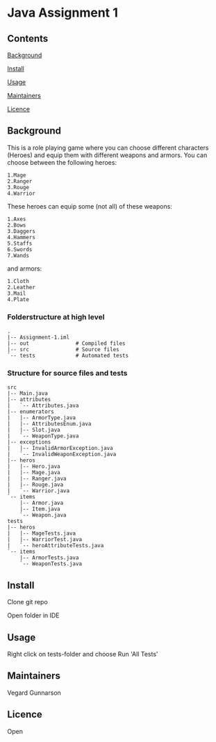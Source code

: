# Java Assignment 1

## Contents

[Background](#Background)

[Install](#Install)

[Usage](#Usage)

[Maintainers](#Maintainers)

[Licence](#Licence)


## Background 

This is a role playing game where you can choose different characters (Heroes) and equip them with different weapons and armors.
You can choose between the following heroes:
```
1.Mage 
2.Ranger
3.Rouge
4.Warrior
```
These heroes can equip some (not all) of these weapons:
```
1.Axes 
2.Bows
3.Daggers
4.Hammers
5.Staffs
6.Swords
7.Wands
```
and armors:
```
1.Cloth 
2.Leather
3.Mail
4.Plate
```

### Folderstructure at high level
```
.
|-- Assignment-1.iml
|-- out               # Compiled files
|-- src               # Source files
`-- tests             # Automated tests
```

### Structure for source files and tests <br />
```
src
|-- Main.java         			
|-- attributes
|   `-- Attributes.java
|-- enumerators
|   |-- ArmorType.java
|   |-- AttributesEnum.java
|   |-- Slot.java
|   `-- WeaponType.java
|-- exceptions
|   |-- InvalidArmorException.java
|   `-- InvalidWeaponException.java
|-- heros
|   |-- Hero.java
|   |-- Mage.java
|   |-- Ranger.java
|   |-- Rouge.java
|   `-- Warrior.java
`-- items
    |-- Armor.java
    |-- Item.java
    `-- Weapon.java
tests
|-- heros
|   |-- MageTests.java
|   |-- WarriorTest.java
|   `-- heroAttributeTests.java
`-- items
    |-- ArmorTests.java
    `-- WeaponTests.java

```

## Install
Clone git repo

Open folder in IDE
		
## Usage
Right click on tests-folder and choose Run 'All Tests'

## Maintainers
Vegard Gunnarson

## Licence
Open

		
